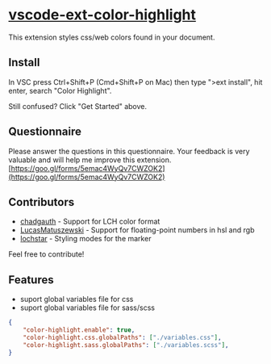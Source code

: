 # [vscode-ext-color-highlight](https://github.com/naumovs/vscode-ext-color-highlight)

This extension styles css/web colors found in your document.

## Install

In VSC press Ctrl+Shift+P (Cmd+Shift+P on Mac) then type ">ext install", hit enter, search "Color Highlight".

Still confused? Click "Get Started" above.

## Questionnaire

Please answer the questions in this questionnaire. Your feedback is very valuable and will help me improve this extension.
[https://goo.gl/forms/5emac4WyQv7CWZOK2](https://goo.gl/forms/5emac4WyQv7CWZOK2)

## Contributors

- [chadgauth](https://github.com/chadgauth) - Support for LCH color format
- [LucasMatuszewski](https://github.com/LucasMatuszewski) - Support for floating-point numbers in hsl and rgb
- [lochstar](https://github.com/lochstar) - Styling modes for the marker

Feel free to contribute!

## Features

- suport global variables file for css
- suport global variables file for sass/scss

```json
{    
    "color-highlight.enable": true,
    "color-highlight.css.globalPaths": ["./variables.css"],
    "color-highlight.sass.globalPaths": ["./variables.scss"],
}
```
